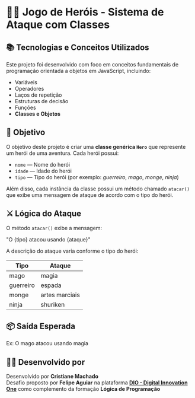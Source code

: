 # 🧙‍♂️ Jogo de Heróis - Sistema de Ataque com Classes  


## 📚 Tecnologias e Conceitos Utilizados

Este projeto foi desenvolvido com foco em conceitos fundamentais de programação orientada a objetos em JavaScript, incluindo:

- Variáveis
- Operadores
- Laços de repetição
- Estruturas de decisão
- Funções
- **Classes e Objetos**



## 🎯 Objetivo

O objetivo deste projeto é criar uma **classe genérica `Hero`** que represente um herói de uma aventura. Cada herói possui:

- `nome` — Nome do herói
- `idade` — Idade do herói
- `tipo` — Tipo do herói (por exemplo: *guerreiro*, *mago*, *monge*, *ninja*)

Além disso, cada instância da classe possui um método chamado `atacar()` que exibe uma mensagem de ataque de acordo com o tipo do herói.



## ⚔️ Lógica do Ataque

O método `atacar()` exibe a mensagem:

"O {tipo} atacou usando {ataque}"

A descrição do ataque varia conforme o tipo do herói:

| Tipo       | Ataque          |
|------------|-----------------|
| mago       |  magia          |
| guerreiro  |  espada         |
| monge      |  artes marciais |
| ninja      |  shuriken       |



## 📦 Saída Esperada

Ex: O mago atacou usando magia  



## 👨‍💻 Desenvolvido por

Desenvolvido por **Cristiane Machado**  
Desafio proposto por **Felipe Aguiar** na plataforma **[DIO - Digital Innovation One](https://www.dio.me/)** como complemento da formação **Lógica de Programação**